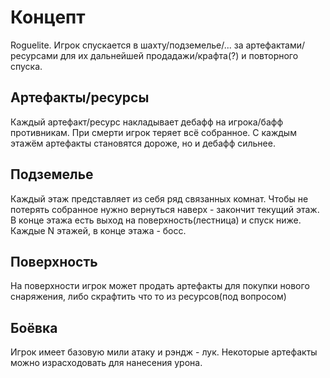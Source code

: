 # Концепт
  Roguelite. Игрок спускается в шахту/подземелье/... за артефактами/ресурсами для их дальнейшей продадажи/крафта(?) и повторного спуска.
## Артефакты/ресурсы
  Каждый артефакт/ресурс накладывает дебафф на игрока/бафф противникам. При смерти игрок теряет всё собранное. 
  С каждым этажём артефакты становятся дороже, но и дебафф сильнее.
## Подземелье
  Каждый этаж представляет из себя ряд связанных комнат. Чтобы не потерять собранное нужно вернуться наверх - закончит текущий этаж. 
  В конце этажа есть выход на поверхность(лестница) и спуск ниже.
  Каждые N этажей, в конце этажа - босс.
## Поверхность
  На поверхности игрок может продать артефакты для покупки нового снаряжения, либо скрафтить что то из ресурсов(под вопросом)
## Боёвка
  Игрок имеет базовую мили атаку и рэндж - лук. Некоторые артефакты можно израсходовать для нанесения урона. 
   
